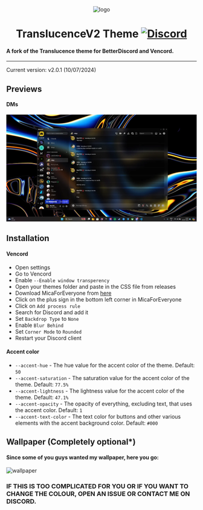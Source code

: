<div align="center">
    <img src="https://cdn.discordapp.com/icons/1259437346944979027/e28036a239aea2e6e4077b3f69bd52b1.webp?size=4096" alt="logo" />

# TranslucenceV2 Theme [![Discord][discord-logo]][discord-url]
</div>

#### A fork of the Translucence theme for BetterDiscord and Vencord.
<hr>

Current version: v2.0.1 (10/07/2024)

## Previews

#### DMs

![discord-105](https://github.com/WarFiN123/Translucencev2/blob/6ddc2d231cbac8699fc3d82573beb701b56ab8f4/assets/screenshot.png?raw=true)

## Installation

#### Vencord
 - Open settings
 - Go to Vencord
 - Enable `--Enable window transperency`
 - Open your themes folder and paste in the CSS file from releases
 - Download MicaForEveryone from [here](https://github.com/MicaForEveryone/MicaForEveryone/releases)
 - Click on the plus sign in the bottom left corner in MicaForEveryone
 - Click on `Add process rule`
 - Search for Discord and add it
 - Set `Backdrop Type` to `None`
 - Enable `Blur Behind`
 - Set `Corner Mode` to `Rounded`
 - Restart your Discord client

#### Accent color
 - `--accent-hue` - The hue value for the accent color of the theme. Default: `50`
 - `--accent-saturation` - The saturation value for the accent color of the theme. Default: `77.5%`
 - `--accent-lightness` - The lightness value for the accent color of the theme. Default: `47.1%`
 - `--accent-opacity` - The opacity of everything, excluding text, that uses the accent color. Default: `1`
 - `--accent-text-color` - The text color for buttons and other various elements with the accent background color. Default: `#000`

 ## Wallpaper (Completely optional*)
 #### Since some of you guys wanted my wallpaper, here you go:
 ![wallpaper](https://github.com/WarFiN123/TranslucenceV2/blob/200a43011edb9623c4c8cc7030a6f06a091d0f6d/assets/Wallpaper.jpg?raw=true) 
### IF THIS IS TOO COMPLICATED FOR YOU OR IF YOU WANT TO CHANGE THE COLOUR, OPEN AN ISSUE OR CONTACT ME ON DISCORD.
 
[discord-logo]: https://img.shields.io/static/v1?label=Discord&message=Server&style=flat&logo=discord&color=blue
[discord-url]: https://discord.gg/t6CKrYvQuE
